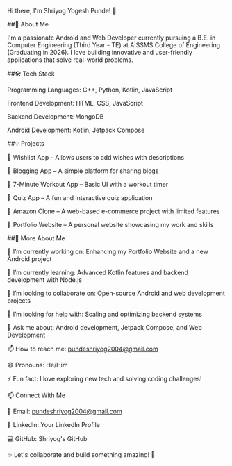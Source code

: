 Hi there, I'm Shriyog Yogesh Punde! 👋

##🚀 About Me

I'm a passionate Android and Web Developer currently pursuing a B.E. in Computer Engineering (Third Year - TE) at AISSMS College of Engineering (Graduating in 2026). I love building innovative and user-friendly applications that solve real-world problems.

##🛠️ Tech Stack

Programming Languages: C++, Python, Kotlin, JavaScript

Frontend Development: HTML, CSS, JavaScript

Backend Development: MongoDB

Android Development: Kotlin, Jetpack Compose

##💡 Projects

📌 Wishlist App – Allows users to add wishes with descriptions

📌 Blogging App – A simple platform for sharing blogs

📌 7-Minute Workout App – Basic UI with a workout timer

📌 Quiz App – A fun and interactive quiz application

📌 Amazon Clone – A web-based e-commerce project with limited features

📌 Portfolio Website – A personal website showcasing my work and skills

##🌟 More About Me

🔭 I’m currently working on: Enhancing my Portfolio Website and a new Android project

🌱 I’m currently learning: Advanced Kotlin features and backend development with Node.js

👯 I’m looking to collaborate on: Open-source Android and web development projects

🤔 I’m looking for help with: Scaling and optimizing backend systems

💬 Ask me about: Android development, Jetpack Compose, and Web Development

📫 How to reach me: pundeshriyog2004@gmail.com

😄 Pronouns: He/Him

⚡ Fun fact: I love exploring new tech and solving coding challenges!

📫 Connect With Me

📧 Email: pundeshriyog2004@gmail.com

🔗 LinkedIn: Your LinkedIn Profile

💻 GitHub: Shriyog's GitHub

✨ Let's collaborate and build something amazing! 🚀
